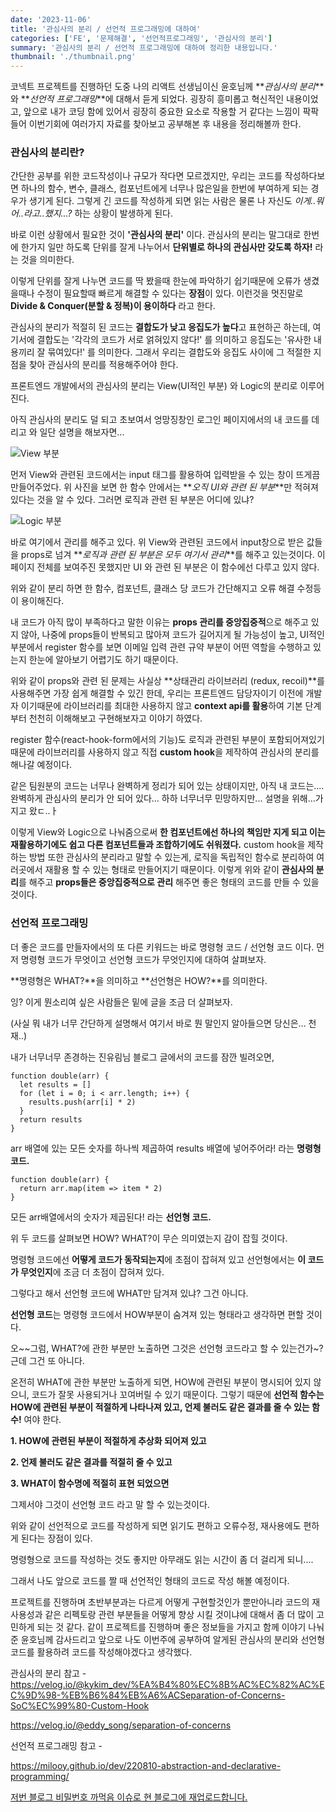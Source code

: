 ```yaml
---
date: '2023-11-06'
title: '관심사의 분리 / 선언적 프로그래밍에 대하여'
categories: ['FE', '문제해결', '선언적프로그래밍', '관심사의 분리']
summary: '관심사의 분리 / 선언적 프로그래밍에 대하여 정리한 내용입니다.'
thumbnail: './thumbnail.png'
---
```


코넥트 프로젝트를 진행하던 도중 나의 리액트 선생님이신 윤호님께 **_관심사의 분리_**와 **_선언적 프로그래밍_**에 대해서 듣게 되었다. 굉장히 흥미롭고 혁신적인 내용이었고, 앞으로 내가 코딩 함에 있어서 굉장히 중요한 요소로 작용할 거 같다는 느낌이 팍팍 들어 이번기회에 여러가지 자료를 찾아보고 공부해본 후 내용을 정리해볼까 한다.

### 관심사의 분리란?

간단한 공부를 위한 코드작성이나 규모가 작다면 모르겠지만, 우리는 코드를 작성하다보면 하나의 함수, 변수, 클래스, 컴포넌트에게 너무나 많은일을 한번에 부여하게 되는 경우가 생기게 된다. 그렇게 긴 코드를 작성하게 되면 읽는 사람은 물론 나 자신도 _이게..뭐어..라고..했지...?_ 하는 상황이 발생하게 된다.

바로 이런 상황에서 필요한 것이 **'관심사의 분리'** 이다. 관심사의 분리는 말그대로 한번에 한가지 일만 하도록 단위를 잘게 나누어서 **단위별로 하나의 관심사만 갖도록 하자!** 라는 것을 의미한다.

이렇게 단위를 잘게 나누면 코드를 딱 봤을때 한눈에 파악하기 쉽기때문에 오류가 생겼을때나 수정이 필요할때 빠르게 해결할 수 있다는 **장점**이 있다. 이런것을 멋진말로 **Divide & Conquer(분할 & 정복)이 용이하다** 라고 한다.

관심사의 분리가 적절히 된 코드는 **결합도가 낮고 응집도가 높다**고 표현하곤 하는데,
여기서에 결합도는 '각각의 코드가 서로 얽혀있지 않다!' 를 의미하고
응집도는 '유사한 내용끼리 잘 묶여있다!' 를 의미한다.
그래서 우리는 결합도와 응집도 사이에 그 적절한 지점을 찾아 관심사의 분리를 적용해주어야 한다.

프론트엔드 개발에서의 관심사의 분리는 View(UI적인 부분) 와 Logic의 분리로 이루어진다.

아직 관심사의 분리도 덜 되고 초보여서 엉망징창인 로그인 페이지에서의 내 코드를 데리고 와 일단 설명을 해보자면...

![View 부분](https://velog.velcdn.com/images/hoeun0723/post/ee6fc5d8-fad1-48a0-a0f7-f4b2c9d15e8c/image.png)

먼저 View와 관련된 코드에서는 input 태그를 활용하여 입력받을 수 있는 창이 뜨게끔 만들어주었다. 위 사진을 보면 한 함수 안에서는 **_오직 UI와 관련 된 부분_**만 적혀져 있다는 것을 알 수 있다. 그러면 로직과 관련 된 부분은 어디에 있냐?

![Logic 부분](https://velog.velcdn.com/images/hoeun0723/post/9c5278f2-ba29-44d5-a53a-bd4d7a6f9af1/image.png)

바로 여기에서 관리를 해주고 있다. 위 View와 관련된 코드에서 input창으로 받은 값들을 props로 넘겨 **_로직과 관련 된 부분은 모두 여기서 관리_**를 해주고 있는것이다. 이 페이지 전체를 보여주진 못했지만 UI 와 관련 된 부분은 이 함수에선 다루고 있지 않다.

위와 같이 분리 하면 한 함수, 컴포넌트, 클래스 당 코드가 간단해지고 오류 해결 수정등이 용이해진다.

내 코드가 아직 많이 부족하다고 말한 이유는 **props 관리를 중앙집중적**으로 해주고 있지 않아, 나중에 props들이 반복되고 많아져 코드가 길어지게 될 가능성이 높고, UI적인 부분에서 register 함수를 보면 이메일 입력 관련 규약 부분이 어떤 역할을 수행하고 있는지 한눈에 알아보기 어렵기도 하기 때문이다.

위와 같이 props와 관련 된 문제는 사실상 **상태관리 라이브러리 (redux, recoil)**를 사용해주면 가장 쉽게 해결할 수 있긴 한데, 우리는 프론트엔드 담당자이기 이전에 개발자 이기때문에 라이브러리를 최대한 사용하지 않고 **context api를 활용**하여 기본 단계부터 천천히 이해해보고 구현해보자고 이야기 하였다.

register 함수(react-hook-form에서의 기능)도 로직과 관련된 부분이 포함되어져있기 때문에 라이브러리를 사용하지 않고 직접 **custom hook**을 제작하여 관심사의 분리를 해나갈 예정이다.

같은 팀원분의 코드는 너무나 완벽하게 정리가 되어 있는 상태이지만,
아직 내 코드는.... 완벽하게 관심사의 분리가 안 되어 있다... 하하
너무너무 민망하지만... 설명을 위해...가지고 왔ㄷ..ㅏ

이렇게 View와 Logic으로 나눠줌으로써 **한 컴포넌트에선 하나의 책임만 지게 되고 이는 재활용하기에도 쉽고 다른 컴포넌트들과 조합하기에도 쉬워졌다.**
custom hook을 제작하는 방법 또한 관심사의 분리라고 말할 수 있는게, 로직을 독립적인 함수로 분리하여 여러곳에서 재활용 할 수 있는 형태로 만들어지기 때문이다.
이렇게 위와 같이 **관심사의 분리**를 해주고 **props들은 중앙집중적으로 관리** 해주면 좋은 형태의 코드를 만들 수 있을 것이다.

### 선언적 프로그래밍

더 좋은 코드를 만들자에서의 또 다른 키워드는 바로 명령형 코드 / 선언형 코드 이다.
먼저 명령형 코드가 무엇이고 선언형 코드가 무엇인지에 대하여 살펴보자.

**명령형은 WHAT?**을 의미하고 **선언형은 HOW?**를 의미한다.

잉? 이게 뭔소리여 싶은 사람들은 밑에 글을 조금 더 살펴보자.

(사실 뭐 내가 너무 간단하게 설명해서 여기서 바로 뭔 말인지 알아들으면 당신은... 천재..)

내가 너무너무 존경하는 진유림님 블로그 글에서의 코드를 잠깐 빌려오면,

```
function double(arr) {
  let results = []
  for (let i = 0; i < arr.length; i++) {
    results.push(arr[i] * 2)
  }
  return results
}
```

arr 배열에 있는 모든 숫자를 하나씩 제곱하여 results 배열에 넣어주어라! 라는 **명령형 코드.**

```
function double(arr) {
  return arr.map(item => item * 2)
}
```

모든 arr배열에서의 숫자가 제곱된다! 라는 **선언형 코드.**

위 두 코드를 살펴보면 HOW? WHAT?이 무슨 의미였는지 감이 잡힐 것이다.

명령형 코드에선 **어떻게 코드가 동작되는지**에 초점이 잡혀져 있고 선언형에서는 **이 코드가 무엇인지**에 조금 더 초점이 잡혀져 있다.

그렇다고 해서 선언형 코드에 WHAT만 담겨져 있냐? 그건 아니다.

**선언형 코드**는 명령형 코드에서 HOW부분이 숨겨져 있는 형태라고 생각하면 편할 것이다.

오~~그럼, WHAT?에 관한 부분만 노출하면 그것은 선언형 코드라고 할 수 있는건가~? 근데 그건 또 아니다.

온전히 WHAT에 관한 부분만 노출하게 되면, HOW에 관련된 부분이 명시되어 있지 않으니, 코드가 잘못 사용되거나 꼬여버릴 수 있기 때문이다. 그렇기 때문에 **선언적 함수는 HOW에 관련된 부분이 적절하게 나타나져 있고, 언제 불러도 같은 결과를 줄 수 있는 함수!** 여야 한다.

**1. HOW에 관련된 부분이 적절하게 추상화 되어져 있고**

**2. 언제 불러도 같은 결과를 적절히 줄 수 있고**

**3. WHAT이 함수명에 적절히 표현 되었으면**

그제서야 그것이 선언형 코드 라고 말 할 수 있는것이다.

위와 같이 선언적으로 코드를 작성하게 되면 읽기도 편하고 오류수정, 재사용에도 편하게 된다는 장점이 있다.

명령형으로 코드를 작성하는 것도 좋지만 아무래도 읽는 시간이 좀 더 걸리게 되니....

그래서 나도 앞으로 코드를 짤 때 선언적인 형태의 코드로 작성 해볼 예정이다.

프로젝트를 진행하며 초반부분과는 다르게 어떻게 구현할것인가 뿐만아니라 코드의 재사용성과 같은 리펙토랑 관련 부분들을 어떻게 향상 시킬 것이냐에 대해서 좀 더 많이 고민하게 되는 것 같다. 같이 프로젝트를 진행하며 좋은 정보들을 가지고 함께 이야기 나눠준 윤호님께 감사드리고 앞으로 나도 이번주에 공부하여 알게된 관심사의 분리와 선언형 코드를 활용하려 코드를 작성해야겠다고 생각했다.

관심사의 분리 참고 -
https://velog.io/@kykim_dev/%EA%B4%80%EC%8B%AC%EC%82%AC%EC%9D%98-%EB%B6%84%EB%A6%ACSeparation-of-Concerns-SoC%EC%99%80-Custom-Hook

https://velog.io/@eddy_song/separation-of-concerns

선언적 프로그래밍 참고 -

https://milooy.github.io/dev/220810-abstraction-and-declarative-programming/

[저번 블로그 비밀번호 까먹음 이슈로 현 블로그에 재업로드합니다.](https://hoeunwang.tistory.com/30)
